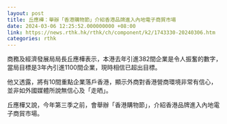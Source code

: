 ```yaml
---
layout: post
title: 丘應樺：舉辦「香港購物節」介紹香港品牌進入內地電子商貿市場
date: 2024-03-06 12:25:52.000000000 +08:00
link: https://news.rthk.hk/rthk/ch/component/k2/1743330-20240306.htm
categories: rthk
---
```


商務及經濟發展局局長丘應樺表示，本港去年引進382間企業是令人振奮的數字，當局目標是3年內引進1100間企業，現時相信已超出目標。

他又透露，將有10間重點企業落戶香港，顯示外商對香港營商環境非常有信心，並非如外國媒體所說無信心及「走晒」。

丘應樺又說，今年第三季之前，會舉辦「香港購物節」，介紹香港品牌進入內地電子商貿市場。
